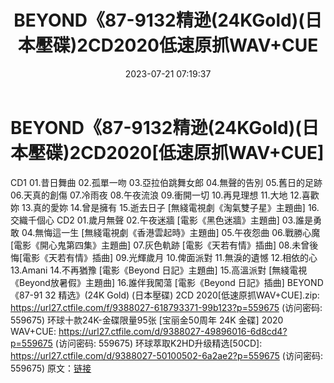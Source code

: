 ﻿---
title: BEYOND《87-9132精逊(24KGold)(日本壓碟)2CD2020低速原抓WAV+CUE
date: 2023-07-21 07:19:37
categories: WAV车载音乐、镜像
tags: 华语中文
---
# BEYOND《87-9132精逊(24KGold)(日本壓碟)2CD2020[低速原抓WAV+CUE]

CD1
01.昔日舞曲
02.孤單一吻
03.亞拉伯跳舞女郎
04.無聲的告別
05.舊日的足跡
06.天真的創傷
07.冷雨夜
08.午夜流浪
09.衝開一切
10.再見理想
11.大地
12.喜歡妳
13.真的愛妳
14.曾是擁有
15.逝去日子 [無綫電視劇《淘氣雙子星》主題曲]
16.交織千個心
CD2
01.歲月無聲
02.午夜迷牆 [電影《黑色迷牆》主題曲]
03.誰是勇敢
04.無悔這一生 [無綫電視劇《香港雲起時》主題曲]
05.午夜怨曲
06.戰勝心魔 [電影《開心鬼第四集》主題曲]
07.灰色軌跡 [電影《天若有情》插曲]
08.未曾後悔[電影《天若有情》插曲]
09.光輝歲月
10.俾面派對
11.無淚的遺憾
12.相依的心
13.Amani
14.不再猶豫 [電影《Beyond 日記》主題曲]
15.高溫派對 [無綫電視《Beyond放暑假》主題曲]
16.誰伴我闖蕩 [電影《Beyond 日記》插曲]
BEYOND《87-91 32 精选》(24K Gold) (日本壓碟) 2CD 2020[低速原抓WAV+CUE].zip:
https://url27.ctfile.com/f/9388027-618793371-99b123?p=559675
(访问密码: 559675)
环球十款24K-金碟限量95张 [宝丽金50周年 24K 金碟] 2020 WAV+CUE: https://url27.ctfile.com/d/9388027-49896016-6d8cd4?p=559675
(访问密码: 559675)
环球萃取K2HD升级精选[50CD]: https://url27.ctfile.com/d/9388027-50100502-6a2ae2?p=559675
(访问密码: 559675)
原文：[链接](https://blog.sina.com.cn/s/blog_1647c7e76010312rs.html)